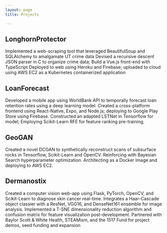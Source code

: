 ```yaml
---
layout: page
title: Projects

---
```

LonghornProtector                      
---							
Implemented a web-scraping tool that leveraged BeautifulSoup and SQLAlchemy to amalgamate UT crime data
Devised a recursive descent JSON parser in C to organize crime data;  Build a Vue.js front-end with TypeScript
Deployed to web using Heroku and Firebase; uploaded to cloud using AWS EC2 as a Kubernetes containerized application

LoanForecast										        
---
Developed a mobile app using WorldBank API to temporally forecast loan retention rates using a deep learning model.
Created a cross-platform frontend using React-Native, Expo, and Node.js; deploying to Google Play Store using Firebase.
Constructed an adapted LSTNet in Tensorflow for model; Employing Scikit-Learn RFE for feature ranking pre-training.

GeoGAN
---
Created a novel DCGAN to synthetically reconstruct scans of subsurface rocks in Tensorflow, Scikit-Learn and OpenCV. Reinforcing with Bayesian Search hyperparameter optimization. Architecting as a Docker Image and deploying to AWS EC2.

Dermanostix
---
Created a computer vision web-app using Flask, PyTorch, OpenCV, and Scikit-Learn to diagnose skin cancer real-time. Integrates a Haar-Cascade object classier with a ResNet, VGG16, and DenseNet161 ensemble for image analysis. Implemented a T-SNE dimensionality reduction algorithm and confusion matrix for feature visualization post-development. Partnered with Baylor Scott & White Health, STEAMism, and the 1517 Fund for project demos, seed funding and expansion

